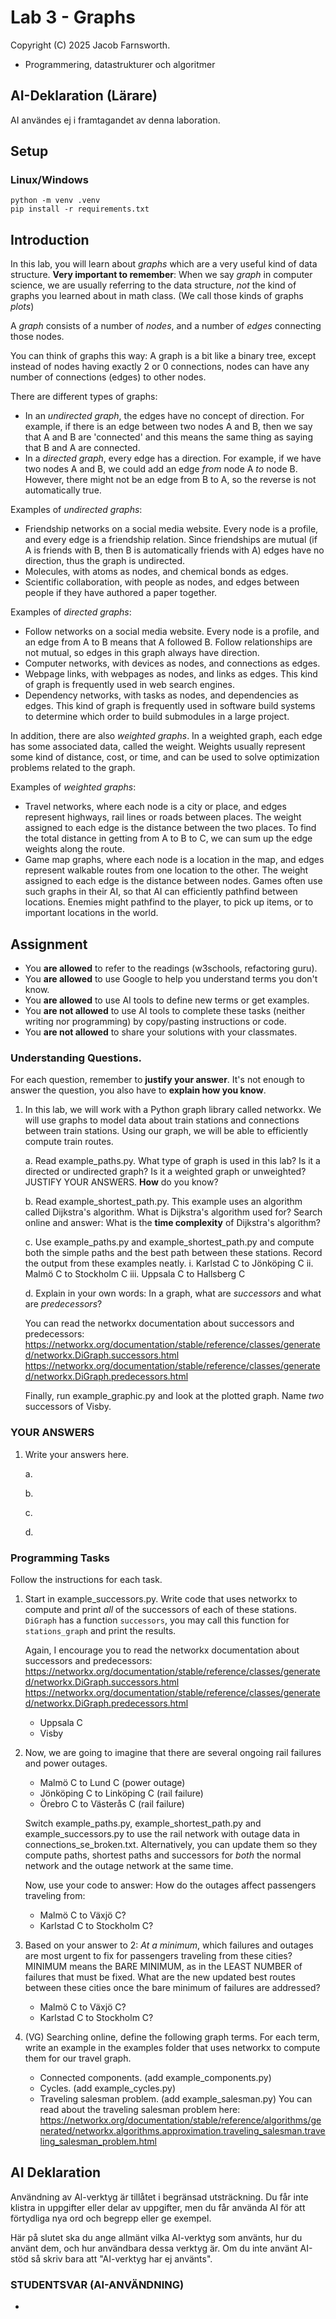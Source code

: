 # Lab 3 - Graphs

Copyright (C) 2025 Jacob Farnsworth.

* Programmering, datastrukturer och algoritmer

## AI-Deklaration (Lärare)

AI användes ej i framtagandet av denna laboration.

## Setup

### Linux/Windows

```
python -m venv .venv
pip install -r requirements.txt
```

## Introduction

In this lab, you will learn about *graphs* which are a very useful kind of data structure. **Very important to remember**: When we say *graph* in computer science, we are usually referring to the data structure, *not* the kind of graphs you learned about in math class. (We call those kinds of graphs *plots*)

A *graph* consists of a number of *nodes*, and a number of *edges* connecting those nodes.

You can think of graphs this way: A graph is a bit like a binary tree, except instead of nodes having exactly 2 or 0 connections, nodes can have any number of connections (edges) to other nodes.

There are different types of graphs:

* In an *undirected graph*, the edges have no concept of direction. For example, if there is an edge between two nodes A and B, then we say that A and B are 'connected' and this means the same thing as saying that B and A are connected.
* In a *directed graph*, every edge has a direction. For example, if we have two nodes A and B, we could add an edge *from* node A *to* node B. However, there might not be an edge from B to A, so the reverse is not automatically true.


Examples of *undirected graphs*:
* Friendship networks on a social media website. Every node is a profile, and every edge is a friendship relation. Since friendships are mutual (if A is friends with B, then B is automatically friends with A) edges have no direction, thus the graph is undirected.
* Molecules, with atoms as nodes, and chemical bonds as edges.
* Scientific collaboration, with people as nodes, and edges between people if they have authored a paper together.

Examples of *directed graphs*:
* Follow networks on a social media website. Every node is a profile, and an edge from A to B means that A followed B. Follow relationships are not mutual, so edges in this graph always have direction.
* Computer networks, with devices as nodes, and connections as edges.
* Webpage links, with webpages as nodes, and links as edges. This kind of graph is frequently used in web search engines.
* Dependency networks, with tasks as nodes, and dependencies as edges. This kind of graph is frequently used in software build systems to determine which order to build submodules in a large project.


In addition, there are also *weighted graphs*. In a weighted graph, each edge has some associated data, called the weight. Weights usually represent some kind of distance, cost, or time, and can be used to solve optimization problems related to the graph.

Examples of *weighted graphs*:
* Travel networks, where each node is a city or place, and edges represent highways, rail lines or roads between places. The weight assigned to each edge is the distance between the two places. To find the total distance in getting from A to B to C, we can sum up the edge weights along the route.
* Game map graphs, where each node is a location in the map, and edges represent walkable routes from one location to the other. The weight assigned to each edge is the distance between nodes. Games often use such graphs in their AI, so that AI can efficiently pathfind between locations. Enemies might pathfind to the player, to pick up items, or to important locations in the world.


## Assignment

* You **are allowed** to refer to the readings (w3schools, refactoring guru).
* You **are allowed** to use Google to help you understand terms you don't know.
* You **are allowed** to use AI tools to define new terms or get examples.
* You **are not allowed** to use AI tools to complete these tasks (neither writing nor programming) by copy/pasting instructions or code.
* You **are not allowed** to share your solutions with your classmates.

### Understanding Questions.

For each question, remember to **justify your answer**. It's not enough to answer the question, you also have to **explain how you know**.

1. In this lab, we will work with a Python graph library called networkx. We will use graphs to model data about train stations and connections between train stations. Using our graph, we will be able to efficiently compute train routes.

    a. Read example_paths.py. What type of graph is used in this lab? Is it a directed or undirected graph? Is it a weighted graph or unweighted? JUSTIFY YOUR ANSWERS. **How** do you know?

    b. Read example_shortest_path.py. This example uses an algorithm called Dijkstra's algorithm. What is Dijkstra's algorithm used for? Search online and answer: What is the **time complexity** of Dijkstra's algorithm?

    c. Use example_paths.py and example_shortest_path.py and compute both the simple paths and the best path between these stations. Record the output from these examples neatly.
        i. Karlstad C to Jönköping C
        ii. Malmö C to Stockholm C
        iii. Uppsala C to Hallsberg C

    d. Explain in your own words: In a graph, what are *successors* and what are *predecessors*?

    You can read the networkx documentation about successors and predecessors:
    https://networkx.org/documentation/stable/reference/classes/generated/networkx.DiGraph.successors.html
    https://networkx.org/documentation/stable/reference/classes/generated/networkx.DiGraph.predecessors.html

    Finally, run example_graphic.py and look at the plotted graph. Name *two* successors of Visby. 

### YOUR ANSWERS

1.  Write your answers here.

    a. 

    b. 

    c. 

    d. 

### Programming Tasks

Follow the instructions for each task.

1. Start in example_successors.py. Write code that uses networkx to compute and print *all* of the successors of each of these stations. `DiGraph` has a function `successors`, you may call this function for `stations_graph` and print the results.

    Again, I encourage you to read the networkx documentation about successors and predecessors:
    https://networkx.org/documentation/stable/reference/classes/generated/networkx.DiGraph.successors.html
    https://networkx.org/documentation/stable/reference/classes/generated/networkx.DiGraph.predecessors.html

    * Uppsala C
    * Visby

2. Now, we are going to imagine that there are several ongoing rail failures and power outages.
    * Malmö C to Lund C (power outage)
    * Jönköping C to Linköping C (rail failure)
    * Örebro C to Västerås C (rail failure)

    Switch example_paths.py, example_shortest_path.py and example_successors.py to use the rail network with outage data in connections_se_broken.txt. Alternatively, you can update them so they compute paths, shortest paths and successors for *both* the normal network and the outage network at the same time.

    Now, use your code to answer: How do the outages affect passengers traveling from:
    * Malmö C to Växjö C?
    * Karlstad C to Stockholm C?

3. Based on your answer to 2: *At a minimum*, which failures and outages are most urgent to fix for passengers traveling from these cities? MINIMUM means the BARE MINIMUM, as in the LEAST NUMBER of failures that must be fixed. What are the new updated best routes between these cities once the bare minimum of failures are addressed?
    * Malmö C to Växjö C?
    * Karlstad C to Stockholm C?

4. (VG) Searching online, define the following graph terms. For each term, write an example in the examples folder that uses networkx to compute them for our travel graph.
    * Connected components. (add example_components.py)
    * Cycles. (add example_cycles.py)
    * Traveling salesman problem. (add example_salesman.py)
      You can read about the traveling salesman problem here:
      https://networkx.org/documentation/stable/reference/algorithms/generated/networkx.algorithms.approximation.traveling_salesman.traveling_salesman_problem.html


## AI Deklaration

Användning av Al-verktyg är tillåtet i begränsad utsträckning. Du får inte klistra in uppgifter eller delar av uppgifter, men du får använda AI för att förtydliga nya ord och begrepp eller ge exempel.

Här på slutet ska du ange allmänt vilka AI-verktyg som använts, hur du använt dem, och hur användbara dessa verktyg är. Om du inte använt AI-stöd så skriv bara att "AI-verktyg har ej använts".


### STUDENTSVAR (AI-ANVÄNDNING)

* 